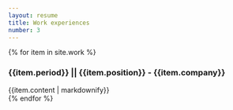 ```yaml
---
layout: resume
title: Work experiences
number: 3
---
```


{% for item in site.work %}
  <div>
    <h3> {{item.period}} || <b> {{item.position}} - {{item.company}} </b> </h3>
    {{item.content | markdownify}}
  </div>
{% endfor %}